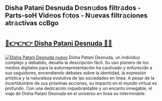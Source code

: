 ## Disha Patani Desnuda D𝚎sn𝚞dos filtr𝚊dos - Parts-soH Vid𝚎os f𝚘tos - N𝚞evas filtr𝚊ciones atr𝚊ctivas ccBgo

# <h2><a href="http://mbdegn.tromn.icu/?c=Disha+Patani+Desnuda">🔗👉👉👉 Disha Patani Desnuda 🔗🔗</a></h2>

[![Disha Patani Desnuda nuevo](https://i.imgur.com/pEAQMta.gif)](http://mbdegn.tromn.icu/?c=Disha+Patani+Desnuda)
Disha Patani Desnuda, un individuo complejo y debatido, desafía la descripción fácil. Su uso pionero de los medios digitales para la autorrepresentación ha cautivado y enfurecido a sus seguidores, encendiendo debates sobre la identidad, la expresión artística y la naturaleza evolutiva de las sociedades en línea. A pesar de la incertidumbre de sus próximas acciones, su impacto en el mundo virtual es profundo. Con una dedicación inquebrantable y un encanto innegable, el viaje de Disha Patani Desnuda en el universo en línea es interminable.
